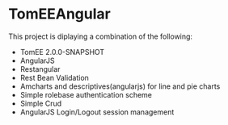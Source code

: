 TomEEAngular
============
This project is diplaying a combination of the following:

* TomEE 2.0.0-SNAPSHOT
* AngularJS
* Restangular
* Rest Bean Validation
* Amcharts and descriptives(angularjs) for line and pie charts
* Simple rolebase authentication scheme
* Simple Crud
* AngularJS Login/Logout session management
